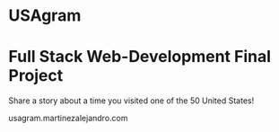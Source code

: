 # USAgram

# Full Stack Web-Development Final Project
Share a story about a time you visited one of the 50 United States! 

usagram.martinezalejandro.com
